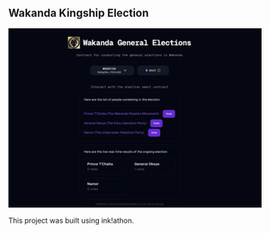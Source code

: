 ## Wakanda Kingship Election
<img src="https://github.com/thewoodfish/inkathon-x/blob/main/frontend/public/images/screen.png">

This project was built using ink!athon.
